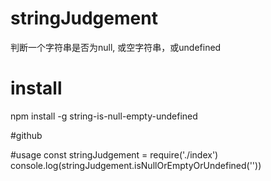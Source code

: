 # stringJudgement
判断一个字符串是否为null, 或空字符串，或undefined

# install
npm install -g string-is-null-empty-undefined

#github

#usage
const stringJudgement = require('./index')
console.log(stringJudgement.isNullOrEmptyOrUndefined(''))